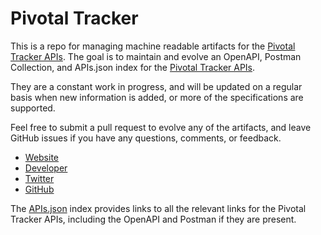 # Pivotal TrackerThis is a repo for managing machine readable artifacts for the [Pivotal Tracker APIs](http://www.pivotaltracker.com/). The goal is to maintain and evolve an OpenAPI, Postman Collection, and APIs.json index for the [Pivotal Tracker APIs](http://www.pivotaltracker.com/).They are a constant work in progress, and will be updated on a regular basis when new information is added, or more of the specifications are supported.Feel free to submit a pull request to evolve any of the artifacts, and leave GitHub issues if you have any questions, comments, or feedback.- [Website](http://www.pivotaltracker.com/)- [Developer](http://www.pivotaltracker.com/)- [Twitter](https://twitter.com/pivotaltracker)- [GitHub](https://github.com/pivotal)The [APIs.json](https://github.com/api-evangelist/pivotal-tracker/blob/master/apis.json) index provides links to all the relevant links for the Pivotal Tracker APIs, including the OpenAPI and Postman if they are present.